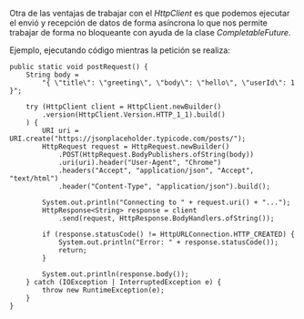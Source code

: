Otra de las ventajas de trabajar con el *HttpClient* es que podemos ejecutar el envió y recepción de datos de forma asíncrona lo que nos permite trabajar de forma no bloqueante con ayuda de la clase *CompletableFuture*.

Ejemplo, ejecutando código mientras la petición se realiza:

```
public static void postRequest() {  
    String body = 
	    "{ \"title\": \"greeting\", \"body\": \"hello\", \"userId\": 1 }";  
  
    try (HttpClient client = HttpClient.newBuilder()
	    .version(HttpClient.Version.HTTP_1_1).build()
	) {  
        URI uri = URI.create("https://jsonplaceholder.typicode.com/posts/");  
        HttpRequest request = HttpRequest.newBuilder()  
            .POST(HttpRequest.BodyPublishers.ofString(body))  
            .uri(uri).header("User-Agent", "Chrome")  
            .headers("Accept", "application/json", "Accept", "text/html")  
            .header("Content-Type", "application/json").build();  
  
	    System.out.println("Connecting to " + request.uri() + "...");  
        HttpResponse<String> response = client
	        .send(request, HttpResponse.BodyHandlers.ofString());  
  
        if (response.statusCode() != HttpURLConnection.HTTP_CREATED) {  
            System.out.println("Error: " + response.statusCode());  
            return;  
        }  
  
        System.out.println(response.body());  
    } catch (IOException | InterruptedException e) {  
        throw new RuntimeException(e);  
    }  
}
```